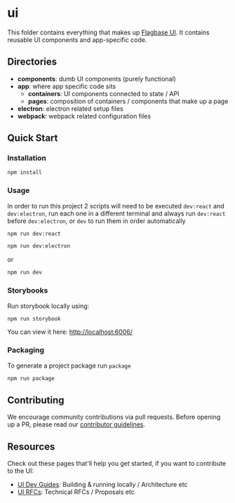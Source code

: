 # ui

This folder contains everything that makes up [Flagbase UI](https://flagbase.com/dev/ui/getting-started). It contains reusable UI components and app-specific code.

## Directories
* **components**: dumb UI components (purely functional)
* **app**: where app specific code sits
  * **containers**: UI components connected to state / API
  * **pages**: composition of containers / components that make up a page
* **electron**: electron related setup files
* **webpack**: webpack related configuration files

## Quick Start

### Installation
```bash
npm install
```

### Usage
In order to run this project 2 scripts will need to be executed `dev:react` and `dev:electron`, run each one in a different terminal and always run `dev:react` before `dev:electron`, or `dev` to run them in order automatically

```bash
npm run dev:react
```
```bash
npm run dev:electron
```

or

```bash
npm run dev
```

### Storybooks
Run storybook locally using:

```bash
npm run storybook
```

You can view it here: [http://localhost:6006/](http://localhost:6006/)


### Packaging
To generate a project package run `package`

```bash
npm run package
```

## Contributing
We encourage community contributions via pull requests. Before opening up a PR, please read our [contributor guidelines](https://flagbase.com/dev/intro/workflow#contributing).

## Resources
Check out these pages that'll help you get started, if you want to contribute to the UI:
* [UI Dev Guides](https://flagbase.com/dev/ui/getting-started): Building & running locally / Architecture etc
* [UI RFCs](https://flagbase.atlassian.net/wiki/spaces/OSS/pages/695566385/UI+-+RFCs): Technical RFCs / Proposals etc
